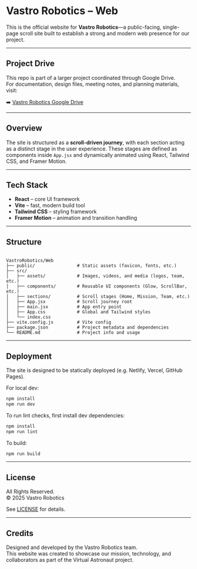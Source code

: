 # Vastro Robotics – Web

This is the official website for **Vastro Robotics**—a public-facing, single-page scroll site built to establish a strong and modern web presence for our project.

---

## Project Drive

This repo is part of a larger project coordinated through Google Drive.  
For documentation, design files, meeting notes, and planning materials, visit:

➡️ [Vastro Robotics Google Drive](https://drive.google.com/drive/u/1/folders/0ADK3K5qnp9v_Uk9PVA)

---

## Overview

The site is structured as a **scroll-driven journey**, with each section acting as a distinct stage in the user experience. These stages are defined as components inside `App.jsx` and dynamically animated using React, Tailwind CSS, and Framer Motion.

---

## Tech Stack

- **React** – core UI framework
- **Vite** – fast, modern build tool
- **Tailwind CSS** – styling framework
- **Framer Motion** – animation and transition handling

---

## Structure

<pre><code>
VastroRobotics/Web
├── public/                # Static assets (favicon, fonts, etc.)
├── src/
│   ├── assets/            # Images, videos, and media (logos, team, etc.)
│   ├── components/        # Reusable UI components (Glow, ScrollBar, etc.)
│   ├── sections/          # Scroll stages (Home, Mission, Team, etc.)
│   ├── App.jsx            # Scroll journey root
│   ├── main.jsx           # App entry point
│   ├── App.css            # Global and Tailwind styles
│   └── index.css
├── vite.config.js         # Vite config
├── package.json           # Project metadata and dependencies
└── README.md              # Project info and usage
</code></pre>

---

## Deployment

The site is designed to be statically deployed (e.g. Netlify, Vercel, GitHub Pages).

For local dev:
```bash
npm install
npm run dev
```

To run lint checks, first install dev dependencies:

```bash
npm install
npm run lint
```

To build:

```bash
npm run build
```

---

## License

All Rights Reserved.  
© 2025 Vastro Robotics

See [LICENSE](./LICENSE) for details.

---

## Credits

Designed and developed by the Vastro Robotics team.  
This website was created to showcase our mission, technology, and collaborators as part of the Virtual Astronaut project.
